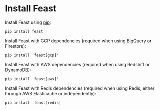 # Install Feast

Install Feast using [pip](https://pip.pypa.io):

```
pip install feast
```

Install Feast with GCP dependencies (required when using BigQuery or Firestore):

```
pip install 'feast[gcp]'
```

Install Feast with AWS dependencies (required when using Redshift or DynamoDB):

```
pip install 'feast[aws]'
```

Install Feast with Redis dependencies (required when using Redis, either through AWS Elasticache or independently):

```
pip install 'feast[redis]'
```
